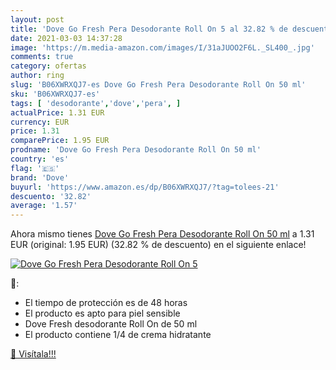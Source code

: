 ```yaml
---
layout: post
title: 'Dove Go Fresh Pera Desodorante Roll On 5 al 32.82 % de descuento'
date: 2021-03-03 14:37:28
image: 'https://m.media-amazon.com/images/I/31aJUOO2F6L._SL400_.jpg'
comments: true
category: ofertas
author: ring
slug: 'B06XWRXQJ7-es Dove Go Fresh Pera Desodorante Roll On 50 ml'
sku: 'B06XWRXQJ7-es'
tags: [ 'desodorante','dove','pera', ]
actualPrice: 1.31 EUR
currency: EUR
price: 1.31
comparePrice: 1.95 EUR
prodname: 'Dove Go Fresh Pera Desodorante Roll On 50 ml'
country: 'es'
flag: '🇪🇸'
brand: 'Dove'
buyurl: 'https://www.amazon.es/dp/B06XWRXQJ7/?tag=tolees-21'
descuento: '32.82'
average: '1.57'
---
```


Ahora mismo tienes [Dove Go Fresh Pera Desodorante Roll On 50 ml](https://www.amazon.es/dp/B06XWRXQJ7/?tag=tolees-21) a 1.31 EUR (original: 1.95 EUR) (32.82 %  de descuento) en el siguiente enlace!

[![Dove Go Fresh Pera Desodorante Roll On 5](https://m.media-amazon.com/images/I/31aJUOO2F6L._SL400_.jpg)](https://www.amazon.es/dp/B06XWRXQJ7/?tag=tolees-21)

🔎:

- El tiempo de protección es de 48 horas
- El producto es apto para piel sensible
- Dove Fresh desodorante Roll On de 50 ml
- El producto contiene 1/4 de crema hidratante

[🛒 Visítala!!!](https://www.amazon.es/dp/B06XWRXQJ7/?tag=tolees-21)
